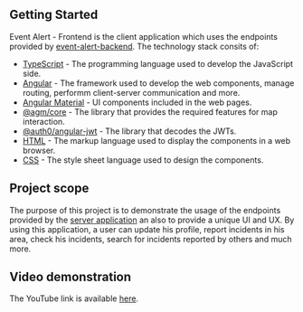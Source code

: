 ## Getting Started
Event Alert - Frontend is the client application which uses the endpoints provided by [event-alert-backend](https://github.com/adrianscarlatescu/event-alert-backend).
The technology stack consits of:
* [TypeScript](https://www.typescriptlang.org/) - The programming language used to develop the JavaScript side.
* [Angular](https://angular.io/docs) - The framework used to develop the web components, manage routing, performm client-server communication and more.
* [Angular Material](https://material.angular.io/) - UI components included in the web pages.
* [@agm/core](https://www.npmjs.com/package/@agm/core) - The library that provides the required features for map interaction.
* [@auth0/angular-jwt](https://www.npmjs.com/package/@auth0/angular-jwt) - The library that decodes the JWTs.
* [HTML](https://en.wikipedia.org/wiki/HTML) - The markup language used to display the components in a web browser.
* [CSS](https://en.wikipedia.org/wiki/CSS) - The style sheet language used to design the components.

## Project scope
The purpose of this project is to demonstrate the usage of the endpoints provided by the [server application](https://github.com/adrianscarlatescu/event-alert-backend) an also to provide a unique UI and UX.
By using this application, a user can update his profile, report incidents in his area, check his incidents, search for incidents reported by others and much more.

## Video demonstration
The YouTube link is available [here](https://youtu.be/eN_Y_9-OMzk).

